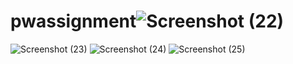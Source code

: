 # pwassignment![Screenshot (22)](https://github.com/vivek85410/pwassignment/assets/104557123/0448df71-fb42-4b4a-83bd-b537cbe17ff0)
![Screenshot (23)](https://github.com/vivek85410/pwassignment/assets/104557123/4f9f16f4-2d29-4371-9ad7-4c92de6c20b0)
![Screenshot (24)](https://github.com/vivek85410/pwassignment/assets/104557123/6c3801c3-4530-40ac-8c2d-431689b760a2)
![Screenshot (25)](https://github.com/vivek85410/pwassignment/assets/104557123/c3f1c8fd-2de8-426e-82ea-cd966e5ed51a)
